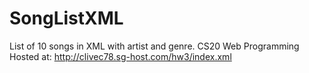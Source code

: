 # SongListXML
List of 10 songs in XML with artist and genre. CS20 Web Programming
Hosted at: http://clivec78.sg-host.com/hw3/index.xml
